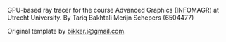 GPU-based ray tracer for the course Advanced Graphics (INFOMAGR) at Utrecht University.
By
Tariq Bakhtali
Merijn Schepers (6504477)

Original template by bikker.j@gmail.com.
